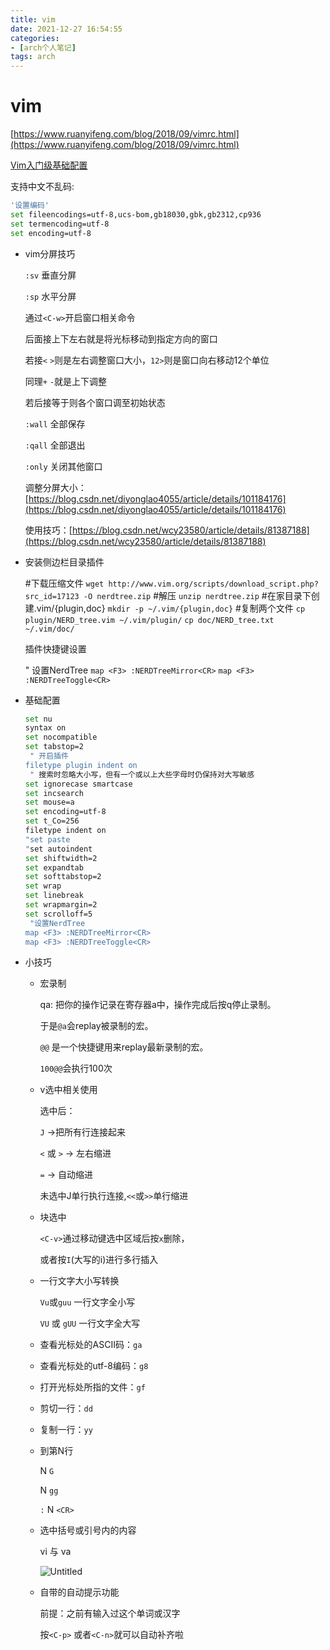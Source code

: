 ```yaml
---
title: vim
date: 2021-12-27 16:54:55
categories:
- [arch个人笔记]
tags: arch
---
```

# vim
 
[https://www.ruanyifeng.com/blog/2018/09/vimrc.html](https://www.ruanyifeng.com/blog/2018/09/vimrc.html)

[Vim入门级基础配置](https://blog.csdn.net/weixin_34111790/article/details/88751335)

支持中文不乱码:

```bash
'设置编码'
set fileencodings=utf-8,ucs-bom,gb18030,gbk,gb2312,cp936
set termencoding=utf-8
set encoding=utf-8
```

- vim分屏技巧
  
    `:sv` 垂直分屏
    
    `:sp` 水平分屏
    
    通过`<C-w>`开启窗口相关命令
    
    后面接上下左右就是将光标移动到指定方向的窗口
    
    若接`<` `>`则是左右调整窗口大小，`12>`则是窗口向右移动12个单位
    
    同理`+` `-`就是上下调整
    
    若后接等于则各个窗口调至初始状态

    `:wall` 全部保存

    `:qall` 全部退出

    `:only` 关闭其他窗口
    
    调整分屏大小：[https://blog.csdn.net/diyonglao4055/article/details/101184176](https://blog.csdn.net/diyonglao4055/article/details/101184176)
    
    使用技巧：[https://blog.csdn.net/wcy23580/article/details/81387188](https://blog.csdn.net/wcy23580/article/details/81387188)
    
- 安装侧边栏目录插件
  
    #下载压缩文件
    `wget http://www.vim.org/scripts/download_script.php?src_id=17123 -O nerdtree.zip`
    #解压
    `unzip nerdtree.zip`
    #在家目录下创建.vim/{plugin,doc}
    `mkdir -p ~/.vim/{plugin,doc}`
    #复制两个文件
    `cp plugin/NERD_tree.vim ~/.vim/plugin/`
    `cp doc/NERD_tree.txt ~/.vim/doc/`
    
    插件快捷键设置
    
    " 设置NerdTree
    `map <F3> :NERDTreeMirror<CR>`
    `map <F3> :NERDTreeToggle<CR>`
    
- 基础配置
  
    ```bash
    set nu
    syntax on
    set nocompatible
    set tabstop=2
     " 开启插件
    filetype plugin indent on
     " 搜索时忽略大小写，但有一个或以上大些字母时仍保持对大写敏感
    set ignorecase smartcase 
    set incsearch
    set mouse=a
    set encoding=utf-8
    set t_Co=256
    filetype indent on
    "set paste
    "set autoindent 
    set shiftwidth=2
    set expandtab
    set softtabstop=2
    set wrap
    set linebreak
    set wrapmargin=2
    set scrolloff=5
     "设置NerdTree
    map <F3> :NERDTreeMirror<CR>
    map <F3> :NERDTreeToggle<CR>
    ```
    
- 小技巧
    - 宏录制
      
        qa: 把你的操作记录在寄存器a中，操作完成后按q停止录制。
        
        于是`@a`会replay被录制的宏。
        
        `@@` 是一个快捷键用来replay最新录制的宏。
        
        `100@@`会执行100次
        
    - v选中相关使用
      
        选中后：
        
        `J` →把所有行连接起来
        
        `<` 或 `>` → 左右缩进
        
        `=` → 自动缩进
        
        未选中J单行执行连接,`<<`或`>>`单行缩进
        
    - 块选中
      
        `<C-v>`通过移动键选中区域后按`x`删除，
        
        或者按`I`(大写的i)进行多行插入
        
    - 一行文字大小写转换
      
        `Vu`或`guu` 一行文字全小写
        
        `VU` 或 `gUU` 一行文字全大写
        
    - 查看光标处的ASCII码：`ga`
    
    - 查看光标处的utf-8编码：`g8`
    
    - 打开光标处所指的文件：`gf`
    
    - 剪切一行：`dd`
    
    - 复制一行：`yy`
    
    - 到第N行
      
        N `G`
        
        N `gg`
        
        `:` N `<CR>`
        
    - 选中括号或引号内的内容
      
        vi 与 va
        
        ![Untitled](https://gitee.com/obsidianlyg/gallery/raw/master/image//Untitled.png)
        
    - 自带的自动提示功能
      
        前提：之前有输入过这个单词或汉字
        
        按`<C-p>` 或者`<C-n>`就可以自动补齐啦